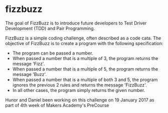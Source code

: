 # fizzbuzz

The goal of FizzBuzz is to introduce future developers to Test Driver Development (TDD) and Pair Programming.

FizzBuzz is a simple coding challenge, often described as a code cata. The objective of FizzBuzz is to create a program with the following specification:

* The program can be passed a number.
* When passed a number that is a multiple of 3, the program returns the message 'Fizz'.
* When passed a number that is a multiple of 5, the program returns the message 'Buzz'.
* When passed a number that is a multiple of both 3 and 5, the program ignores the previous 2 rules and returns the message 'FizzBuzz'.
* In all other cases, the program simply returns the given number.

Hunor and Daniel been working on this challenge on 19 January 2017 as part of 4th week of Makers Academy's PreCourse
